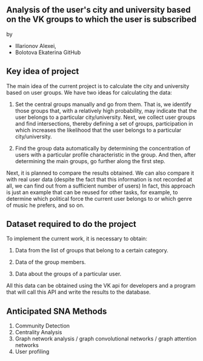 ## Analysis of the user's city and university based on the VK groups to which the user is subscribed
by 
- Illarionov Alexei, 
- Bolotova Ekaterina
GitHub
## Key idea of project

The main idea of the current project is to calculate the city and university based on user groups. We have two ideas for calculating the data:

1. Set the central groups manually and go from them. That is, we identify those groups that, with a relatively high probability, may indicate that the user belongs to a particular city/university. Next, we collect user groups and find intersections, thereby defining a set of groups, participation in which increases the likelihood that the user belongs to a particular city/university.

2. Find the group data automatically by determining the concentration of users with a particular profile characteristic in the group. And then, after determining the main groups, go further along the first step.

Next, it is planned to compare the results obtained. We can also compare it with real user data (despite the fact that this information is not recorded at all, we can find out from a sufficient number of users) In fact, this approach is just an example that can be reused for other tasks, for example, to determine which political force the current user belongs to or which genre of music he prefers, and so on.

## Dataset required to do the project

To implement the current work, it is necessary to obtain:

1. Data from the list of groups that belong to a certain category.

2. Data of the group members.

3. Data about the groups of a particular user.

All this data can be obtained using the VK api for developers and a program that will call this API and write the results to the database.

## Anticipated SNA Methods

1. Community Detection
2. Centrality Analysis
3. Graph network analysis / graph convolutional networks / graph attention networks
4. User profiling